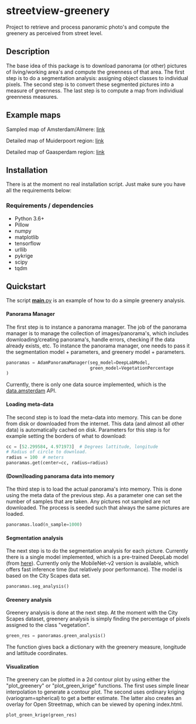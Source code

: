 # streetview-greenery

Project to retrieve and process panoramic photo's and compute the greenery as perceived from street level.

## Description

The base idea of this package is to download panorama (or other) pictures of living/working area's and compute the greenness of that area. The first step is to do a segmentation analysis: assigning object classes to individual pixels. The second step is to convert these segmented pictures into a measure of greenness. The last step is to compute a map from individiual greenness measures.

## Example maps

Sampled map of Amsterdam/Almere: [link](https://qubixes.github.io/streetview-greenery/adam_alm.html)

Detailed map of Muiderpoort region: [link](https://qubixes.github.io/streetview-greenery/muiderpoort.html)

Detailed map of Gaasperdam region: [link](https://qubixes.github.io/streetview-greenery/mijndenhof.html)

## Installation

There is at the moment no real installation script. Just make sure you have all the requirements below:

### Requirements / dependencies

- Python 3.6+
- Pillow
- numpy
- matplotlib
- tensorflow
- urllib
- pykrige
- scipy
- tqdm

## Quickstart

The script [__main__.py](__main__.py) is an example of how to do a simple greenery analysis.

#### Panorama Manager

The first step is to instance a panorama manager. The job of the panorama manager is to manage the collection of images/panorama's, which includes downloading/creating panorama's, handle errors, checking if the data already exists, etc. To instance the panorama manager, one needs to pass it the segmentation model + parameters, and greenery model + parameters.

```python
panoramas = AdamPanoramaManager(seg_model=DeepLabModel,
                                green_model=VegetationPercentage
)
```

Currently, there is only one data source implemented, which is the [data.amsterdam](http://data.amsterdam.nl) API. 

#### Loading meta-data

The second step is to load the meta-data into memory. This can be done from disk or downloaded from the internet. This data (and almost all other data) is automatically cached on disk. Parameters for this step is for example setting the borders of what to download:

```python 
cc = [52.299584, 4.971973]  # Degrees lattitude, longitude
# Radius of circle to download.
radius = 100  # meters
panoramas.get(center=cc, radius=radius)
```

#### (Down)loading panorama data into memory

The third step is to load the actual panorama's into memory. This is done using the meta data of the previous step. As a parameter one can set the number of samples that are taken. Any pictures not sampled are not downloaded. The process is seeded such that always the same pictures are loaded.

```python
panoramas.load(n_sample=1000)
```

#### Segmentation analysis

The next step is to do the segmentation analysis for each picture. Currently there is a single model implemented, which is a pre-trained DeepLab model (from [here](https://github.com/tensorflow/models/blob/master/research/deeplab/g3doc/model_zoo.md)). Currently only the MobileNet-v2 version is available, which offers fast inference time (but relatively poor performance). The model is based on the City Scapes data set.

```python
panoramas.seg_analysis()
```

#### Greenery analysis

Greenery analysis is done at the next step. At the moment with the City Scapes dataset, greenery analysis is simply finding the percentage of pixels assigned to the class "vegetation".

```python
green_res = panoramas.green_analysis()
```

The function gives back a dictionary with the greenery measure, longitude and lattitude coordinates.

#### Visualization

The greenery can be plotted in a 2d contour plot by using either the "plot\_greenery" or "plot\_green\_krige" functions. The first uses simple linear interpolation to generate a contour plot. The second uses ordinary kriging (variogram=spherical) to get a better estimate. The latter also creates an overlay for Open Streetmap, which can be viewed by opening index.html.

```python
plot_green_krige(green_res)
```
